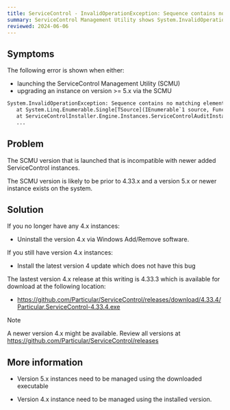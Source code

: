 ```yaml
---
title: ServiceControl - InvalidOperationException: Sequence contains no matching element
summary: ServiceControl Management Utility shows System.InvalidOperationException: Sequence contains no matching element
reviewed: 2024-06-06
---
```


## Symptoms

The following error is shown when either:
 - launching the ServiceControl Management Utility (SCMU)
 - upgrading an instance on version >= 5.x via the SCMU


```txt
System.InvalidOperationException: Sequence contains no matching element
   at System.Linq.Enumerable.Single[TSource](IEnumerable`1 source, Func`2 predicate)
   at ServiceControlInstaller.Engine.Instances.ServiceControlAuditInstance.Reload() in 
   ...
```


## Problem

The SCMU version that is launched that is incompatible with newer added ServiceControl instances.

The SCMU version is likely to be prior to 4.33.x and a version 5.x or newer instance exists on the system.

## Solution


If you no longer have any 4.x instances:

- Uninstall the version 4.x via Windows Add/Remove software.


If you still have version 4.x instances:

- Install the latest version 4 update which does not have this bug


The lastest version 4.x release at this writing is 4.33.3 which is available for download at the following location:

- <https://github.com/Particular/ServiceControl/releases/download/4.33.4/Particular.ServiceControl-4.33.4.exe>

> [!NOTE]
> A newer version 4.x might be available. Review all versions at <https://github.com/Particular/ServiceControl/releases>

## More information

- Version 5.x instances need to be managed using the downloaded executable

- Version 4.x instance need to be managed using the installed version.

